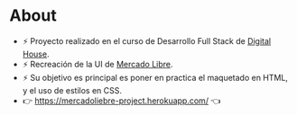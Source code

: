 # About

- ⚡ Proyecto realizado en el curso de Desarrollo Full Stack de [Digital House](https://www.digitalhouse.com/). 
- ⚡ Recreación de la UI de [Mercado Libre](https://mercadolibre.com/).
- ⚡ Su objetivo es principal es poner en practica el maquetado en HTML, y el uso de estilos en CSS. 
- :point_right: https://mercadoliebre-project.herokuapp.com/ :point_left:
